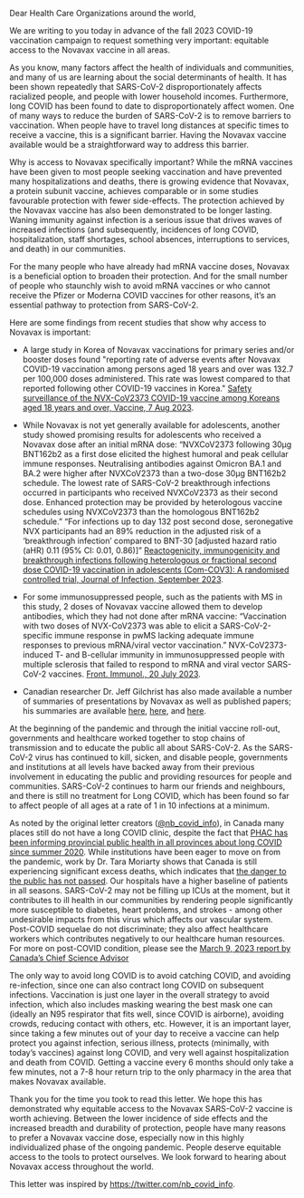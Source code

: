 Dear Health Care Organizations around the world,

We are writing to you today in advance of the fall 2023 COVID-19 vaccination
campaign to request something very important: equitable access to the Novavax
vaccine in all areas.

As you know, many factors affect the health of individuals and communities, and
many of us are learning about the social determinants of health. It has been
shown repeatedly that SARS-CoV-2 disproportionately affects racialized people,
and people with lower household incomes. Furthermore, long COVID has been found
to date to disproportionately affect women. One of many ways to reduce the
burden of SARS-CoV-2 is to remove barriers to vaccination. When people have to
travel long distances at specific times to receive a vaccine, this is a
significant barrier. Having the Novavax vaccine available would be a
straightforward way to address this barrier.

Why is access to Novavax specifically important? While the mRNA vaccines have
been given to most people seeking vaccination and have prevented many
hospitalizations and deaths, there is growing evidence that Novavax, a protein
subunit vaccine, achieves  comparable or in some studies favourable protection
with fewer side-effects. The protection achieved by the Novavax vaccine has also
been demonstrated to be longer lasting. Waning immunity against infection is a
serious issue that drives waves of increased infections (and subsequently,
incidences of long COVID, hospitalization, staff shortages, school absences,
interruptions to services, and death) in our communities.

For the many people who have already had mRNA vaccine doses, Novavax is a
beneficial option to broaden their protection. And for the small number of
people who staunchly wish to avoid mRNA vaccines or who cannot receive the
Pfizer or Moderna COVID vaccines for other reasons, it’s an essential pathway to
protection from SARS-CoV-2.

Here are some findings from recent studies that show why access to Novavax is
important:

* A large study in Korea of Novavax vaccinations for primary series and/or booster doses found "reporting rate of adverse events after Novavax COVID-19 vaccination among persons aged 18 years and over was 132.7 per 100,000 doses administered.  This rate was lowest compared to that reported following other COVID-19 vaccines in Korea." [Safety surveillance of the NVX-CoV2373 COVID-19 vaccine among Koreans aged 18 years and over, Vaccine, 7 Aug 2023](https://doi.org/10.1016/j.vaccine.2023.06.077).

* While Novavax is not yet generally available for adolescents, another study showed promising results for adolescents who received a Novavax dose after an initial mRNA dose: “NVXCoV2373 following 30µg BNT162b2 as a first dose elicited the highest humoral and peak cellular immune responses. Neutralising antibodies against Omicron BA.1 and BA.2 were higher after NVXCoV2373 than a two-dose 30µg BNT162b2 schedule. The lowest rate of SARS-CoV-2 breakthrough infections occurred in participants who received NVXCoV2373 as their second dose. Enhanced protection may be provided by heterologous vaccine schedules using NVXCoV2373 than the homologous BNT162b2 schedule.” “For infections up to day 132 post second dose, seronegative NVX participants had an 89% reduction in the adjusted risk of a ‘breakthrough infection’ compared to BNT-30 [adjusted hazard ratio (aHR) 0.11 (95% CI: 0.01, 0.86)]” [Reactogenicity, immunogenicity and breakthrough infections following heterologous or fractional second dose COVID-19 vaccination in adolescents (Com-COV3): A randomised controlled trial, Journal of Infection, September 2023](https://doi.org/10.1016/j.jinf.2023.06.007).

* For some immunosuppressed people, such as the patients with MS in this study, 2 doses of Novavax vaccine allowed them to develop antibodies, which they had not done after mRNA vaccine: “Vaccination with two doses of NVX-CoV2373 was able to elicit a SARS-CoV-2-specific immune response in pwMS lacking adequate immune responses to previous mRNA/viral vector vaccination.” NVX-CoV2373-induced T- and B-cellular immunity in immunosuppressed people with multiple sclerosis that failed to respond to mRNA and viral vector SARS-CoV-2 vaccines. [Front. Immunol., 20 July 2023](https://doi.org/10.3389/fimmu.2023.1081933).

* Canadian researcher Dr. Jeff Gilchrist has also made available a number of summaries of presentations by Novavax as well as published papers; his summaries are available [here](https://threadreaderapp.com/thread/1678360881313226753.html), [here](https://threadreaderapp.com/thread/1621843982857785344.html), and [here](https://threadreaderapp.com/thread/1597228107919826946.html).

At the beginning of the pandemic and through the initial vaccine roll-out,
governments and healthcare worked together to stop chains of transmission and to
educate the public all about SARS-CoV-2. As the SARS-CoV-2 virus has continued
to kill, sicken, and disable people, governments and institutions at all levels
have backed away from their previous involvement in educating the public and
providing resources for people and communities. SARS-CoV-2 continues to harm our
friends and neighbours, and there is still no treatment for Long COVID, which
has been found so far to affect people of all ages at a rate of 1 in 10
infections at a minimum. 


As noted by the original letter creators ([@nb_covid_info](https://twitter.com/nb_covid_info)), in Canada many places still do not have a long COVID clinic, despite the fact that [PHAC has been informing provincial public health in all provinces about long COVID since summer 2020](https://popnb.substack.com/p/omission-is-negligence). While institutions have
been eager to move on from the pandemic, work by Dr. Tara Moriarty shows that
Canada is still experiencing significant excess deaths, which indicates that [the
danger to the public has not passed](https://covid19resources.ca/public/excess-mortality-tracker/). Our hospitals
have a higher baseline of patients in all seasons. SARS-CoV-2 may not be filling
up ICUs at the moment, but it contributes to ill health in our communities by
rendering people significantly more susceptible to diabetes, heart problems, and
strokes - among other undesirable impacts from this virus which affects our
vascular system. Post-COVID sequelae do not discriminate; they also affect
healthcare workers which contributes negatively to our healthcare human
resources. For more on post-COVID condition, please see the [March 9, 2023 report by Canada’s Chief Science Advisor](https://science.gc.ca/site/science/en/office-chief-science-advisor/initiatives-covid-19/post-covid-19-condition-canada-what-we-know-what-we-dont-know-and-framework-action)

The only way to avoid long COVID is to avoid catching COVID, and avoiding
re-infection, since one can also contract long COVID on subsequent infections.
Vaccination is just one layer in the overall strategy to avoid infection, which
also includes masking wearing the best mask one can (ideally an N95 respirator
that fits well, since COVID is airborne), avoiding crowds, reducing contact with
others, etc. However, it is an important layer, since taking a few minutes out
of your day to receive a vaccine can help protect you against infection, serious
illness, protects (minimally, with today’s vaccines) against long COVID, and
very well against hospitalization and death from COVID. Getting a vaccine every
6 months should only take a few minutes, not a 7-8 hour return trip to the only
pharmacy in the area that makes Novavax available.

Thank you for the time you took to read this letter. We hope this has
demonstrated why equitable access to the Novavax SARS-CoV-2 vaccine is worth
achieving. Between the lower incidence of side effects and the increased breadth
and durability of protection, people have many reasons to prefer a Novavax
vaccine dose, especially now in this highly individualized phase of the ongoing
pandemic. People deserve equitable access to the tools to protect ourselves. We
look forward to hearing about Novavax access throughout the world.

This letter was inspired by <https://twitter.com/nb_covid_info>.
